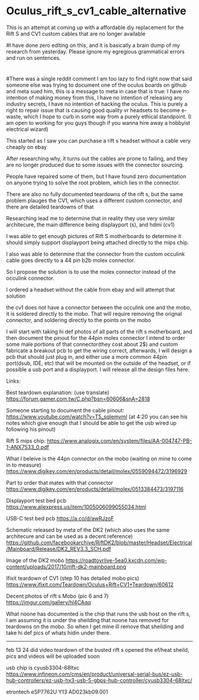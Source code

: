 # Oculus_rift_s_cv1_cable_alternative
This is an attempt at coming up with a affordable diy replacement for the Rift S and CV1 custom cables that are no longer available

#I have done zero editing on this, and it is basically a brain dump of my research from yesterday. Please ignore my egregious grammatical errors and run on sentences.
#
#There was a single reddit comment I am too lazy to find right now that said someone else was trying to document one of the oculus boards on github and meta sued him, this is a message to meta in case that is true: I have no intention of making money from this, I have no intention of releasing any industry secrets, I have no intention of hacking the oculus. This is purely a right to repair issue that is causing good quality vr headsets to become e-waste, which I hope to curb in some way from a purely ethical standpoint. (I am open to working for you guys though if you wanna hire away a hobbyist electrical wizard)

This started as I saw you can purchase a rift s headset without a cable very cheaply on ebay

After researching why, it turns out the cables are prone to failing, and they are no longer produced due to some issues with the connector sourcing.

People have repaired some of them, but I have found zero documentation on anyone trying to solve the root problem, which lies in the connector.

There are also no fully documented teardowns of the rift s, but the same problem plauges the CV1, which uses a different custom connector, and there are detailed teardowns of that

Researching lead me to determine that in reality they use very similar architecure, the main difference being displayport (s), and hdmi (cv1)

I was able to get enough pictures of Rift S motherboards to determine it should simply support displayport being attached directly to the mips chip.

I also was able to determine that the connector from the custom occulink cable goes directly to a 44 pin b2b molex connector.

So I propose the solution is to use the molex connector instead of the occulink connector.

I ordered a headset without the cable from ebay and will attempt that solution

the cv1 does not have a connector between the occulink one and the mobo, it is soldered directly to the mobo. That will require removing the orignal connector, and soldering directly to the points on the mobo

I will start with taking hi def photos of all parts of the rift s motherboard, and then document the pinout for the 44pin molex connector
I intend to order some male portions of that connector(they cost about 2$) and custom fabricate a breakout pcb to get the wiring correct, afterwards, I will design a pcb that should just plug in, and either use a more common 44pin port(dsub, IDE, etc) that will be mounted on the outside of the headset, or if possible a usb port and a displayport. I will release all the design files here.

Links: 

Best teardown explanation: (use translate) https://forum.gamer.com.tw/C.php?bsn=60606&snA=2818

Someone starting to document the cable pinout: https://www.youtube.com/watch?v=T5_sqlemvmI  (at 4:20 you can see his notes which give enough that I should be able to get the usb wired up following his pinout)

Rift S mips chip: https://www.analogix.com/en/system/files/AA-004747-PB-1-ANX7533_0.pdf

What I beleive is the 44pn connector on the mobo (waiting on mine to come in to measure) https://www.digikey.com/en/products/detail/molex/0559094472/3196929

Part to order that mates with that connector https://www.digikey.com/en/products/detail/molex/0513384473/3197116

Displayport test bed pcb https://www.aliexpress.us/item/1005006099055034.html

USB-C test bed pcb https://a.co/d/awRJzoF

Schematic released by meta of the DK2 (which also uses the same architecure and can be used as a decent reference) https://github.com/facebookarchive/RiftDK2/blob/master/Headset/Electrical/Mainboard/Release/DK2_REV3.3_SCH.pdf

Image of the DK2 mobo https://roadtovrlive-5ea0.kxcdn.com/wp-content/uploads/2017/10/rift-dk2-mainboard.png

Ifixit teardown of CV1 (step 10 has detailed mobo pics) https://www.ifixit.com/Teardown/Oculus+Rift+CV1+Teardown/60612

Decent photos of rift s Mobo (pic 6 and 7) https://imgur.com/gallery/hl4CAqq

What noone has documented is the chip that runs the usb host on the rift s, I am assuming it is under the sheilding that noone has removed for teardowns on the mobo.
So when I get mine ill remove that sheilding and take hi def pics of whats hidin under there. 

-------------------------------------------------------------------
feb 13 24 did video teardown of the busted rift s
opened the ef/heat sheild, pics and videos will be uploaded soon

usb chip is cyusb3304-68ltxc
https://www.infineon.com/cms/en/product/universal-serial-bus/ez-usb-hub-controllers/ez-usb-hx3-usb-5-gbps-hub-controller/cyusb3304-68ltxc/

etrontech eSP7762U Y13 AD023kb09.001

